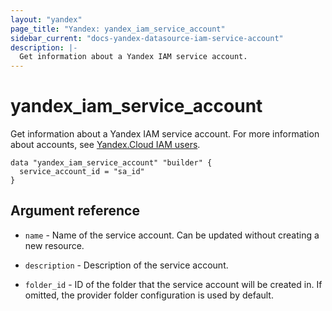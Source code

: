 ```yaml
---
layout: "yandex"
page_title: "Yandex: yandex_iam_service_account"
sidebar_current: "docs-yandex-datasource-iam-service-account"
description: |-
  Get information about a Yandex IAM service account.
---
```


# yandex\_iam\_service\_account

Get information about a Yandex IAM service account. For more information about accounts, see 
[Yandex.Cloud IAM users](https://cloud.yandex.com/docs/iam/concepts/users/users).

```hcl
data "yandex_iam_service_account" "builder" {
  service_account_id = "sa_id"
}
```

## Argument reference

* `name` - Name of the service account.
    Can be updated without creating a new resource.

* `description` - Description of the service account.

* `folder_id` - ID of the folder that the service account will be created in.
    If omitted, the provider folder configuration is used by default.
